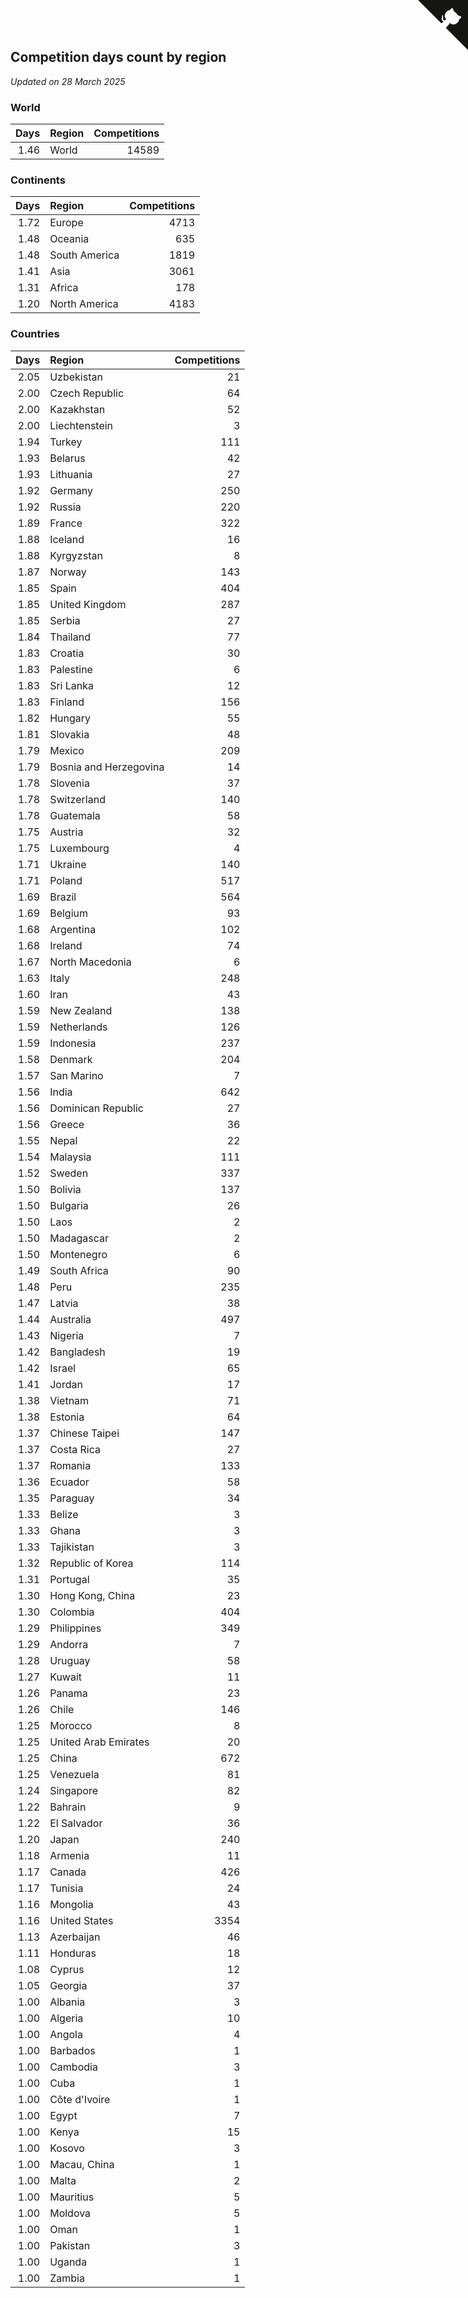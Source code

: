 ## Competition days count by region

*Updated on 28 March 2025*


### World

| Days | Region | Competitions |
| ---: | :--- | ---: |
| 1.46 | World | 14589 |

### Continents

| Days | Region | Competitions |
| ---: | :--- | ---: |
| 1.72 | Europe | 4713 |
| 1.48 | Oceania | 635 |
| 1.48 | South America | 1819 |
| 1.41 | Asia | 3061 |
| 1.31 | Africa | 178 |
| 1.20 | North America | 4183 |

### Countries

| Days | Region | Competitions |
| ---: | :--- | ---: |
| 2.05 | Uzbekistan | 21 |
| 2.00 | Czech Republic | 64 |
| 2.00 | Kazakhstan | 52 |
| 2.00 | Liechtenstein | 3 |
| 1.94 | Turkey | 111 |
| 1.93 | Belarus | 42 |
| 1.93 | Lithuania | 27 |
| 1.92 | Germany | 250 |
| 1.92 | Russia | 220 |
| 1.89 | France | 322 |
| 1.88 | Iceland | 16 |
| 1.88 | Kyrgyzstan | 8 |
| 1.87 | Norway | 143 |
| 1.85 | Spain | 404 |
| 1.85 | United Kingdom | 287 |
| 1.85 | Serbia | 27 |
| 1.84 | Thailand | 77 |
| 1.83 | Croatia | 30 |
| 1.83 | Palestine | 6 |
| 1.83 | Sri Lanka | 12 |
| 1.83 | Finland | 156 |
| 1.82 | Hungary | 55 |
| 1.81 | Slovakia | 48 |
| 1.79 | Mexico | 209 |
| 1.79 | Bosnia and Herzegovina | 14 |
| 1.78 | Slovenia | 37 |
| 1.78 | Switzerland | 140 |
| 1.78 | Guatemala | 58 |
| 1.75 | Austria | 32 |
| 1.75 | Luxembourg | 4 |
| 1.71 | Ukraine | 140 |
| 1.71 | Poland | 517 |
| 1.69 | Brazil | 564 |
| 1.69 | Belgium | 93 |
| 1.68 | Argentina | 102 |
| 1.68 | Ireland | 74 |
| 1.67 | North Macedonia | 6 |
| 1.63 | Italy | 248 |
| 1.60 | Iran | 43 |
| 1.59 | New Zealand | 138 |
| 1.59 | Netherlands | 126 |
| 1.59 | Indonesia | 237 |
| 1.58 | Denmark | 204 |
| 1.57 | San Marino | 7 |
| 1.56 | India | 642 |
| 1.56 | Dominican Republic | 27 |
| 1.56 | Greece | 36 |
| 1.55 | Nepal | 22 |
| 1.54 | Malaysia | 111 |
| 1.52 | Sweden | 337 |
| 1.50 | Bolivia | 137 |
| 1.50 | Bulgaria | 26 |
| 1.50 | Laos | 2 |
| 1.50 | Madagascar | 2 |
| 1.50 | Montenegro | 6 |
| 1.49 | South Africa | 90 |
| 1.48 | Peru | 235 |
| 1.47 | Latvia | 38 |
| 1.44 | Australia | 497 |
| 1.43 | Nigeria | 7 |
| 1.42 | Bangladesh | 19 |
| 1.42 | Israel | 65 |
| 1.41 | Jordan | 17 |
| 1.38 | Vietnam | 71 |
| 1.38 | Estonia | 64 |
| 1.37 | Chinese Taipei | 147 |
| 1.37 | Costa Rica | 27 |
| 1.37 | Romania | 133 |
| 1.36 | Ecuador | 58 |
| 1.35 | Paraguay | 34 |
| 1.33 | Belize | 3 |
| 1.33 | Ghana | 3 |
| 1.33 | Tajikistan | 3 |
| 1.32 | Republic of Korea | 114 |
| 1.31 | Portugal | 35 |
| 1.30 | Hong Kong, China | 23 |
| 1.30 | Colombia | 404 |
| 1.29 | Philippines | 349 |
| 1.29 | Andorra | 7 |
| 1.28 | Uruguay | 58 |
| 1.27 | Kuwait | 11 |
| 1.26 | Panama | 23 |
| 1.26 | Chile | 146 |
| 1.25 | Morocco | 8 |
| 1.25 | United Arab Emirates | 20 |
| 1.25 | China | 672 |
| 1.25 | Venezuela | 81 |
| 1.24 | Singapore | 82 |
| 1.22 | Bahrain | 9 |
| 1.22 | El Salvador | 36 |
| 1.20 | Japan | 240 |
| 1.18 | Armenia | 11 |
| 1.17 | Canada | 426 |
| 1.17 | Tunisia | 24 |
| 1.16 | Mongolia | 43 |
| 1.16 | United States | 3354 |
| 1.13 | Azerbaijan | 46 |
| 1.11 | Honduras | 18 |
| 1.08 | Cyprus | 12 |
| 1.05 | Georgia | 37 |
| 1.00 | Albania | 3 |
| 1.00 | Algeria | 10 |
| 1.00 | Angola | 4 |
| 1.00 | Barbados | 1 |
| 1.00 | Cambodia | 3 |
| 1.00 | Cuba | 1 |
| 1.00 | Côte d'Ivoire | 1 |
| 1.00 | Egypt | 7 |
| 1.00 | Kenya | 15 |
| 1.00 | Kosovo | 3 |
| 1.00 | Macau, China | 1 |
| 1.00 | Malta | 2 |
| 1.00 | Mauritius | 5 |
| 1.00 | Moldova | 5 |
| 1.00 | Oman | 1 |
| 1.00 | Pakistan | 3 |
| 1.00 | Uganda | 1 |
| 1.00 | Zambia | 1 |


<a href="https://github.com/jonatanklosko/wca_statistics" class="github-corner" aria-label="View source on Github"><svg width="80" height="80" viewBox="0 0 250 250" style="fill:#151513; color:#fff; position: absolute; top: 0; border: 0; right: 0;" aria-hidden="true"><path d="M0,0 L115,115 L130,115 L142,142 L250,250 L250,0 Z"></path><path d="M128.3,109.0 C113.8,99.7 119.0,89.6 119.0,89.6 C122.0,82.7 120.5,78.6 120.5,78.6 C119.2,72.0 123.4,76.3 123.4,76.3 C127.3,80.9 125.5,87.3 125.5,87.3 C122.9,97.6 130.6,101.9 134.4,103.2" fill="currentColor" style="transform-origin: 130px 106px;" class="octo-arm"></path><path d="M115.0,115.0 C114.9,115.1 118.7,116.5 119.8,115.4 L133.7,101.6 C136.9,99.2 139.9,98.4 142.2,98.6 C133.8,88.0 127.5,74.4 143.8,58.0 C148.5,53.4 154.0,51.2 159.7,51.0 C160.3,49.4 163.2,43.6 171.4,40.1 C171.4,40.1 176.1,42.5 178.8,56.2 C183.1,58.6 187.2,61.8 190.9,65.4 C194.5,69.0 197.7,73.2 200.1,77.6 C213.8,80.2 216.3,84.9 216.3,84.9 C212.7,93.1 206.9,96.0 205.4,96.6 C205.1,102.4 203.0,107.8 198.3,112.5 C181.9,128.9 168.3,122.5 157.7,114.1 C157.9,116.9 156.7,120.9 152.7,124.9 L141.0,136.5 C139.8,137.7 141.6,141.9 141.8,141.8 Z" fill="currentColor" class="octo-body"></path></svg></a><style>.github-corner:hover .octo-arm{animation:octocat-wave 560ms ease-in-out}@keyframes octocat-wave{0%,100%{transform:rotate(0)}20%,60%{transform:rotate(-25deg)}40%,80%{transform:rotate(10deg)}}@media (max-width:500px){.github-corner:hover .octo-arm{animation:none}.github-corner .octo-arm{animation:octocat-wave 560ms ease-in-out}}</style>
